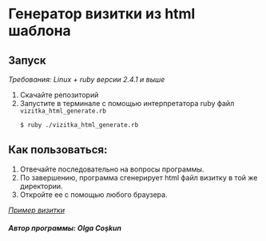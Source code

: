 # Генератор визитки из html шаблона

## Запуск
*Требования: Linux + ruby версии 2.4.1 и выше*

1. Скачайте репозиторий
2. Запустите в терминале с помощью интерпретатора ruby файл `vizitka_html_generate.rb`  
    ```bash
    $ ruby ./vizitka_html_generate.rb
    ```
## Как пользоваться:
1. Отвечайте последовательно на вопросы программы.
2. По завершению, программа сгенерирует html файл визитку в той же директории.
3. Откройте ее с помощью любого браузера.

*[Пример визитки](https://github.com/OlgaCoskun/vizitka_from_html_template/blob/master/2018-03-22_13-28.html)*

##### Автор программы: Olga Coşkun
